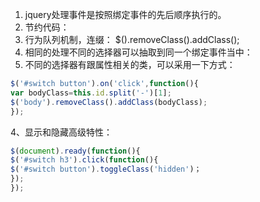 1. jquery处理事件是按照绑定事件的先后顺序执行的。
2. 节约代码：
  1. 行为队列机制，连缀：
   $().removeClass().addClass();
  2. 相同的处理不同的选择器可以抽取到同一个绑定事件当中：
3. 不同的选择器有跟属性相关的类，可以采用一下方式：

 ```js
$('#switch button').on('click',function(){
var bodyClass=this.id.split('-')[1];
$('body').removeClass().addClass(bodyClass);
});
```
4、显示和隐藏高级特性：

```js
$(document).ready(function(){
$('#switch h3').click(function(){
$('#switch button').toggleClass('hidden')；
});
});
```
